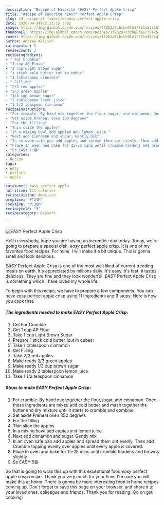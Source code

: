 ```yaml
---
description: "Recipe of Favorite *EASY* Perfect Apple Crisp"
title: "Recipe of Favorite *EASY* Perfect Apple Crisp"
slug: 13-recipe-of-favorite-easy-perfect-apple-crisp
date: 2020-04-24T22:23:15.306Z
image: https://img-global.cpcdn.com/recipes/1f2b2a7cbcbe0fe1/751x532cq70/easy-perfect-apple-crisp-recipe-main-photo.jpg
thumbnail: https://img-global.cpcdn.com/recipes/1f2b2a7cbcbe0fe1/751x532cq70/easy-perfect-apple-crisp-recipe-main-photo.jpg
cover: https://img-global.cpcdn.com/recipes/1f2b2a7cbcbe0fe1/751x532cq70/easy-perfect-apple-crisp-recipe-main-photo.jpg
author: Andrew Allison
ratingvalue: 3
reviewcount: 3
recipeingredient:
- " For Crumble"
- "1 cup AP Flour"
- "1 cup Light Brown Sugar"
- "1 stick cold butter cut in cubes"
- "1 tablespoon cinnamon"
- " Filling"
- "2/3 red apples"
- "2/3 green apples"
- "1/3 cup brown sugar"
- "2 tablespoon lemon juice"
- "1 1/2 teaspoon cinnamon"
recipeinstructions:
- "For crumble. By hand mix together the flour,sugar, and cinnamon. Once those ingredients are mixed add cold butter and mash together the butter and dry mixture until it starts to crumble and combine"
- "Set aside Preheat oven 350 degrees"
- "For the filling"
- "Thin slice the apples"
- "In a mixing bowl add apples and lemon juice."
- "Next add cinnamon and sugar. Gently mix"
- "In an oven safe pan add apples and spread them out evenly. Then add Crumble topping evenly over apples until every apple is covered."
- "Place In oven and bake for 15-25 mins until crumble hardens and browns slightly"
- "So EASY !!😆"
categories:
- Recipe
tags:
- easy
- perfect
- apple

katakunci: easy perfect apple 
nutrition: 211 calories
recipecuisine: American
preptime: "PT24M"
cooktime: "PT36M"
recipeyield: "3"
recipecategory: Dessert

---
```



![*EASY* Perfect Apple Crisp](https://img-global.cpcdn.com/recipes/1f2b2a7cbcbe0fe1/751x532cq70/easy-perfect-apple-crisp-recipe-main-photo.jpg)

Hello everybody, hope you are having an incredible day today. Today, we're going to prepare a special dish, *easy* perfect apple crisp. It is one of my favorites food recipes. For mine, I will make it a bit unique. This is gonna smell and look delicious.



*EASY* Perfect Apple Crisp is one of the most well liked of current trending meals on earth. It's appreciated by millions daily. It's easy, it's fast, it tastes delicious. They are fine and they look wonderful. *EASY* Perfect Apple Crisp is something which I have loved my whole life.


To begin with this recipe, we have to prepare a few components. You can have *easy* perfect apple crisp using 11 ingredients and 9 steps. Here is how you cook that.

##### The ingredients needed to make *EASY* Perfect Apple Crisp:

1. Get  For Crumble
1. Get 1 cup AP Flour
1. Take 1 cup Light Brown Sugar
1. Prepare 1 stick cold butter (cut in cubes)
1. Take 1 tablespoon cinnamon
1. Get  Filling
1. Take 2/3 red apples
1. Make ready 2/3 green apples
1. Make ready 1/3 cup brown sugar
1. Make ready 2 tablespoon lemon juice
1. Take 1 1/2 teaspoon cinnamon




##### Steps to make *EASY* Perfect Apple Crisp:

1. For crumble. By hand mix together the flour,sugar, and cinnamon. Once those ingredients are mixed add cold butter and mash together the butter and dry mixture until it starts to crumble and combine
1. Set aside Preheat oven 350 degrees
1. For the filling
1. Thin slice the apples
1. In a mixing bowl add apples and lemon juice.
1. Next add cinnamon and sugar. Gently mix
1. In an oven safe pan add apples and spread them out evenly. Then add Crumble topping evenly over apples until every apple is covered.
1. Place In oven and bake for 15-25 mins until crumble hardens and browns slightly
1. So EASY !!😆




So that is going to wrap this up with this exceptional food *easy* perfect apple crisp recipe. Thank you very much for your time. I'm sure you will make this at home. There is gonna be more interesting food in home recipes coming up. Don't forget to save this page on your browser, and share it to your loved ones, colleague and friends. Thank you for reading. Go on get cooking!
